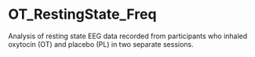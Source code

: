 # OT_RestingState_Freq
Analysis of resting state EEG data recorded from participants who inhaled oxytocin (OT) and placebo (PL) in two separate sessions.
